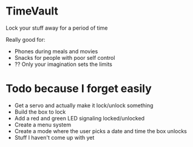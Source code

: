 # TimeVault
Lock your stuff away for a period of time

Really good for:
* Phones during meals and movies
* Snacks for people with poor self control
* ?? Only your imagination sets the limits


# Todo because I forget easily
* Get a servo and actually make it lock/unlock something
* Build the box to lock
* Add a red and green LED signaling locked/unlocked
* Create a menu system
* Create a mode where the user picks a date and time the box unlocks
* Stuff I haven't come up with yet